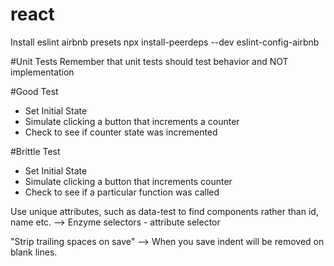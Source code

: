 # react

Install eslint airbnb presets
npx install-peerdeps --dev eslint-config-airbnb

#Unit Tests
Remember that unit tests should test behavior and NOT implementation

#Good Test
- Set Initial State
- Simulate clicking a button that increments a counter
- Check to see if counter state was incremented

#Brittle Test
- Set Initial State
- Simulate clicking a button that increments counter
- Check to see if a particular function was called

Use unique attributes, such as data-test to find components rather than id, name etc.
  --> Enzyme selectors - attribute selector
  
"Strip trailing spaces on save" --> When you save indent will be removed on blank lines.
